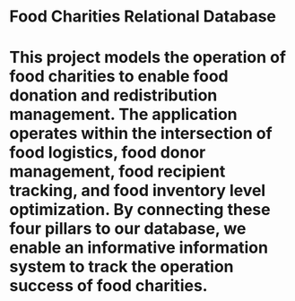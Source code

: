 # Food Charities Relational Database
# This project models the operation of food charities to enable food donation and redistribution management. The application operates within the intersection of food logistics, food donor management, food recipient tracking, and food inventory level optimization. By connecting these four pillars to our database, we enable an informative information system to track the operation success of food charities.
